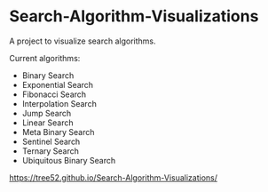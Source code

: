 # Search-Algorithm-Visualizations

A project to visualize search algorithms.

Current algorithms:

- Binary Search
- Exponential Search
- Fibonacci Search
- Interpolation Search
- Jump Search
- Linear Search
- Meta Binary Search
- Sentinel Search
- Ternary Search
- Ubiquitous Binary Search

https://tree52.github.io/Search-Algorithm-Visualizations/
